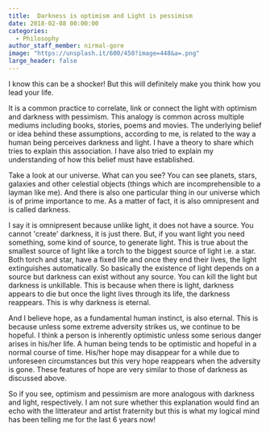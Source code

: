 ```yaml
---
title:  Darkness is optimism and Light is pessimism
date: 2018-02-08 00:00:00
categories:
  - Philosophy
author_staff_member: nirmal-gore
image: "https://unsplash.it/600/450?image=448&a=.png"
large_header: false
---
```

I know this can be a shocker! But this will definitely make you think how you lead your life.

It is a common practice to correlate, link or connect the light with optimism and darkness with pessimism. This analogy is common across multiple mediums including books, stories, poems and movies. The underlying belief or idea behind these assumptions, according to me, is related to the way a human being perceives darkness and light. I have a theory to share which tries to explain this association. I have also tried to explain my understanding of how this belief must have established.

Take a look at our universe. What can you see? You can see planets, stars, galaxies and other celestial objects (things which are incomprehensible to a layman like me). And there is also one particular thing in our universe which is of prime importance to me. As a matter of fact, it is also omnipresent and is called darkness. 

I say it is omnipresent because unlike light, it does not have a source. You cannot 'create' darkness, it is just there. But, if you want light you need something, some kind of source, to generate light. This is true about the smallest source of light like a torch to the biggest source of light i.e. a star. Both torch and star, have a fixed life and once they end their lives, the light extinguishes automatically. So basically the existence of light depends on a source but darkness can exist without any source. You can kill the light but darkness is unkillable. This is because when there is light, darkness appears to die but once the light lives through its life, the darkness reappears. This is why darkness is eternal.

And I believe hope, as a fundamental human instinct, is also eternal. This is because unless some extreme adversity strikes us, we continue to be hopeful. I think a person is inherently optimistic unless some serious danger arises in his/her life. A human being tends to be optimistic and hopeful in a normal course of time. His/her hope may disappear for a while due to unforeseen circumstances but this very hope reappears when the adversity is gone. These features of hope are very similar to those of darkness as discussed above. 

So if you see, optimism and pessimism are more analogous with darkness and light, respectively. I am not sure whether this explanation would find an echo with the litterateur and artist fraternity but this is what my logical mind has been telling me for the last 6 years now! 
